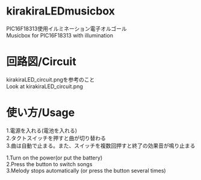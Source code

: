 # kirakiraLEDmusicbox
PIC16F18313使用イルミネーション電子オルゴール  
Musicbox for PIC16F18313 with illumination  
# 回路図/Circuit
kirakiraLED_circuit.pngを参考のこと  
Look at kirakiraLED_circuit.png
# 使い方/Usage
1.電源を入れる(電池を入れる)  
2.タクトスイッチを押すと曲が切り替わる  
3.曲は自動で止まる。また、スイッチを複数回押すと終了の効果音が鳴り止まる  
  
1.Turn on the power(or put the battery)  
2.Press the button to switch songs  
3.Melody stops automatically (or press the button several times)  
